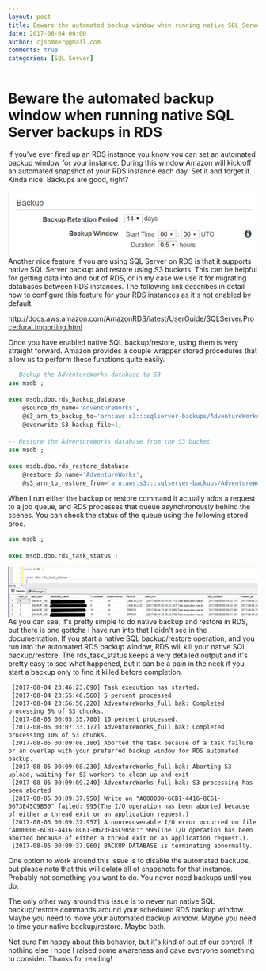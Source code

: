 ```yaml
---
layout: post
title: Beware the automated backup window when running native SQL Server backups in RDS
date: 2017-08-04 00:00
author: cjsommer@gmail.com
comments: true
categories: [SQL Server]
---
```

# Beware the automated backup window when running native SQL Server backups in RDS

If you've ever fired up an RDS instance you know you can set an automated backup window for your instance. During this window Amazon will kick off an automated snapshot of your RDS instance each day. Set it and forget it. Kinda nice. Backups are good, right? 

<img src="/img/2017/08/rds_backups.png" alt="RDS Backups" align="left">
<hr>
Another nice feature if you are using SQL Server on RDS is that it supports native SQL Server backup and restore using S3 buckets. This can be helpful for getting data into and out of RDS, or in my case we use it for migrating databases between RDS instances. The following link describes in detail how to configure this feature for your RDS instances as it's not enabled by default.

<a href="http://docs.aws.amazon.com/AmazonRDS/latest/UserGuide/SQLServer.Procedural.Importing.html"  target="_blank">http://docs.aws.amazon.com/AmazonRDS/latest/UserGuide/SQLServer.Procedural.Importing.html</a>

Once you have enabled native SQL backup/restore, using them is very straight forward. Amazon provides a couple wrapper stored procedures that allow us to perform these functions quite easily. 

```sql
-- Backup the AdventureWorks database to S3
use msdb ;

exec msdb.dbo.rds_backup_database
    @source_db_name='AdventureWorks',
    @s3_arn_to_backup_to='arn:aws:s3:::sqlserver-backups/AdventureWorks_full.bak',
    @overwrite_S3_backup_file=1;

-- Restore the AdventureWorks database from the S3 bucket
use msdb ;
 
exec msdb.dbo.rds_restore_database
    @restore_db_name='AdventureWorks',
    @s3_arn_to_restore_from='arn:aws:s3:::sqlserver-backups/AdventureWorks_full.bak';
```

When I run either the backup or restore command it actually adds a request to a job queue, and RDS processes that queue asynchronously behind the scenes. You can check the status of the queue using the following stored proc.

```sql
use msdb ;

exec msdb.dbo.rds_task_status ;
```

<img src="/img/2017/08/rds_task_status.png" alt="rds_task_status" align="left">
<hr>
As you can see, it's pretty simple to do native backup and restore in RDS, but there is one gottcha I have run into that I didn't see in the documentation. If you start a native SQL backup/restore operation, and you run into the automated RDS backup window, RDS will kill your native SQL backup/restore. The rds_task_status keeps a very detailed output and it's pretty easy to see what happened, but it can be a pain in the neck if you start a backup only to find it killed before completion.


```
 [2017-08-04 23:46:23.690] Task execution has started. 
 [2017-08-04 23:55:48.560] 5 percent processed. 
 [2017-08-04 23:56:56.220] AdventureWorks_full.bak: Completed processing 5% of S3 chunks. 
 [2017-08-05 00:05:35.700] 10 percent processed. 
 [2017-08-05 00:07:33.177] AdventureWorks_full.bak: Completed processing 10% of S3 chunks. 
 [2017-08-05 00:09:08.180] Aborted the task because of a task failure or an overlap with your preferred backup window for RDS automated backup. 
 [2017-08-05 00:09:08.230] AdventureWorks_full.bak: Aborting S3 upload, waiting for S3 workers to clean up and exit 
 [2017-08-05 00:09:09.240] AdventureWorks_full.bak: S3 processing has been aborted 
 [2017-08-05 00:09:37.950] Write on "A000000-6CB1-4416-8C61-0673E45C9B50" failed: 995(The I/O operation has been aborted because of either a thread exit or an application request.) 
 [2017-08-05 00:09:37.957] A nonrecoverable I/O error occurred on file "A000000-6CB1-4416-8C61-0673E45C9B50:" 995(The I/O operation has been aborted because of either a thread exit or an application request.). 
 [2017-08-05 00:09:37.960] BACKUP DATABASE is terminating abnormally.
```

One option to work around this issue is to disable the automated backups, but please note that this will delete all of snapshots for that instance. Probably not something you want to do. You never need backups until you do. 

The only other way around this issue is to never run native SQL backup/restore commands around your scheduled RDS backup window. Maybe you need to move your automated backup window. Maybe you need to time your native backup/restore. Maybe both.

Not sure I'm happy about this behavior, but it's kind of out of our control. If nothing else I hope I raised some awareness and gave everyone something to consider. Thanks for reading!